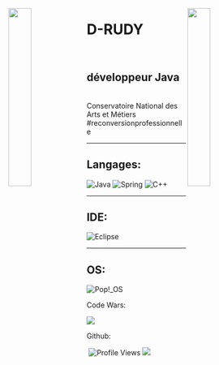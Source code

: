 
<img align="left" src="https://user-images.githubusercontent.com/65187002/144930161-2f783401-8d27-4fdf-a2f7-cc0ba32f1f1f.gif" width="30%" style="display:inline;"><img align="right" src="https://user-images.githubusercontent.com/65187002/144930161-2f783401-8d27-4fdf-a2f7-cc0ba32f1f1f.gif" width="30%" style="display:inline;">
<p align="center">
  <h1>D-RUDY</h1>
</p><br>
<h2>développeur Java</h2> 
<br>
  Conservatoire National des Arts et Métiers
<br>
#reconversionprofessionnelle
</p>
<hr>
<h2>Langages:</h2>
  
![Java](https://img.shields.io/badge/java-%23ED8B00.svg?style=for-the-badge&logo=java&logoColor=white) ![Spring](https://img.shields.io/badge/spring-%236DB33F.svg?style=for-the-badge&logo=spring&logoColor=white) ![C++](https://img.shields.io/badge/c++-%2300599C.svg?style=for-the-badge&logo=c%2B%2B&logoColor=white)
 
<hr>

<h2>IDE:</h2>

![Eclipse](https://img.shields.io/badge/Eclipse-FE7A16.svg?style=for-the-badge&logo=Eclipse&logoColor=white)

<hr>

<h2>OS:</h2>

![Pop!\_OS](https://img.shields.io/badge/Pop!_OS-48B9C7?style=for-the-badge&logo=Pop!_OS&logoColor=white)
 
<p>Code Wars:</p>

![](https://www.codewars.com/users/D-Rudy/badges/micro)

<p>Github:</p>

![]()        ![Profile Views](http://img.shields.io/badge/Profile%20Views-1185-blue) ![](https://visitor-badge.glitch.me/badge?page_id=D-Rudy.D-Rudy)
